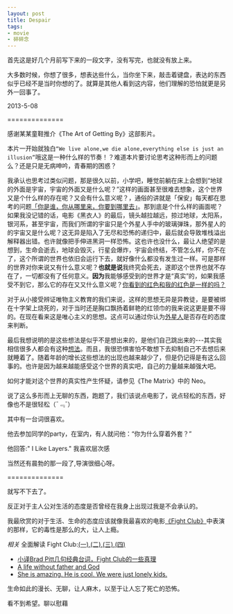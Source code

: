 ```yaml
---
layout: post
title: Despair
tags: 
- movie
- 碎碎念
---
```




首先这是好几个月前写下来的一段文字，没有写完，也就没有放上来。

大多数时候，你想了很多，想表达些什么，当你坐下来，敲击着键盘，表达的东西似乎已经不是当时你想的了。就算是其他人看到这内容，他们理解的恐怕就更是另外一回事了。

2013-5-08

==============

感谢某某童鞋推介《The Art of Getting By》这部影片。


本片一开始就独白`“We live alone,we die alone,everything else is just an illusion”`哦这是一种什么样的节奏！？难道本片要讨论思考这种形而上的问题么？还是只是无病呻吟，青春期的困惑？

我承认也思考过类似问题，那是很久以前，小学吧，睡觉前躺在床上会想到“地球的外面是宇宙，宇宙的外面又是什么呢？”这样的画面甚至很难去想象，这个世界又是个什么样的存在呢？又会有什么意义呢？，通俗的讲就是「保安」每天都在思考的问题[「你是谁，你从哪里来，你要到哪里去」](http://zhi.hu/QytW)。那到底是个什么样的画面呢？如果我没记错的话，电影《黑衣人》的最后，镜头越拉越远，掠过地球，太阳系，银河系，甚至宇宙，而我们所谓的宇宙只是个外星人手中的玻璃弹珠，那外星人的的宇宙又是什么呢？这无异是陷入了无尽和恐怖的递归中，最后就会导致堆栈溢出解释器出错。也许就像把手伸进黑洞一样恐怖。这也许也没什么，最让人绝望的是想到，生命会逝去，地球会毁灭，行星会爆炸，宇宙会终结，不管怎么样，你不在了，这个所谓的世界也依旧会运行下去，就好像什么都没有发生过一样。可是那样的世界对你来说又有什么意义呢？<b>也就是说</b>我终究会死去，遂即这个世界也就不存在了，一切都没有了任何意义。<b>因为</b>我能够感受到的世界才是“真实”的，如果我感受不到它，那么它的存在又又什么意义呢？[你看到的红色和我的红色是一样的吗？](http://jandan.net/2013/04/29/the-same-color.html)

对于从小接受辨证唯物主义教育的我们来说，这样的思想无异是异教徒，是要被绑在十字架上烧死的，对于当时还是胸口飘扬着鲜艳的红领巾的我来说这更是要不得的。在现在看来这是唯心主义的思想。这点可以通过你认为[外星人]()是否存在的态度来判断。

最后我想说明的是这些想法是似乎不是想出来的，是他们自己跳出来的---其实我相信很多人都会有这种[想法](http://jandan.net/2012/12/02/does-the-universe-have-a-purpose.html)。而且，我很恐惧害怕不敢想下去抑制自己不去想后来就睡着了。随着年龄的增长这些想法的出现也越来越少了，但是仍记得是有这么回事的。也许是因为越来越能感受这个世界的真实吧，自己的力量越来越强大吧。

如何才能对这个世界的真实性产生怀疑，请参见《The Matrix》中的 Neo。

说了这么多形而上无聊的东西，跑题了，我们该说点电影了，说点轻松的东西，好像也不是很轻松（¯﹃¯）


其中有一台词很喜欢。

他去参加同学的party，在室内，有人就问他：“你为什么穿着外套？”

他回答:" I Like Layers." 我喜欢层次感

当然还有晨勃的那一段了,导演很细心呀。


==============

就写不下去了。

反正对于主人公对生活的态度是否曾经在我身上出现过我是不会承认的。

我最欣赏的对于生活、生命的态度应该就像我最喜欢的电影[《Fight Club》](http://movie.douban.com/subject/1292000/)中表演的那样，它的毒性是那么的大，让人上瘾。


*相关*
全面解读 Fight Club:[(一)](http://blog.punkid.org/2007/04/06/dive-into-fight-club-part-one/),[(二)](http://blog.punkid.org/2007/04/06/dive-into-fight-club-part-two/),[(三)](http://blog.punkid.org/2007/04/07/dive-into-fight-club-part-three/),[(四)](http://blog.punkid.org/2007/04/07/dive-into-fight-club-part-four/)


* [小译Brad Pitt几句经典台词，Fight Club的一些真理](http://movie.douban.com/review/1586135/)
* [A life without father and God](http://movie.douban.com/review/1176918/?start=0&post=ok#last)
* [She is amazing. He is cool. We were just lonely kids.](http://movie.douban.com/review/5120166/)

 

生命如此的漫长、无聊，让人麻木，以至于让人忘了死亡的恐怖。

看不到希望。聊以慰藉

